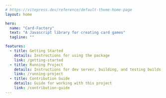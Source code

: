 ```yaml
---
# https://vitepress.dev/reference/default-theme-home-page
layout: home

hero:
  name: "Card-Factory"
  text: "A Javascript library for creating card games"
  tagline: ""

features:
  - title: Getting Started
    details: Instructions for using the package
    link: /getting-started
  - title: Running Project
    details: Instructions for dev server, building, and testing builds
    link: /running-project
  - title: Contribution Guide
    details: Guide for working with this project
    link: /contribution-guide
---
```

